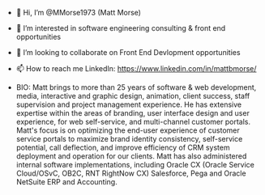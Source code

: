 - 👋 Hi, I’m @MMorse1973 (Matt Morse)
- 👀 I’m interested in software engineering consulting & front end opportunities 
- 💞️ I’m looking to collaborate on Front End Devlopment opportunities  
- 📫 How to reach me LinkedIn: https://www.linkedin.com/in/mattbmorse/

- BIO:
		Matt brings to more than 25 years of software & web development, media, interactive and graphic design, animation, client success, staff supervision and project management experience.
		He has extensive expertise within the areas of branding, user interface design and user experience, for web self-service, and multi-channel customer portals.
		Matt's focus is on optimizing the end-user experience of customer service portals to maximize brand identity consistency, self-service potential, call deflection, and improve efficiency of CRM system deployment and operation for our clients.
		Matt has also administered internal software implementations, including Oracle CX (Oracle Service Cloud/OSvC, OB2C, RNT RightNow CX) Salesforce, Pega and Oracle NetSuite ERP and Accounting.

<!---
MMorse1973/MMorse1973 is a ✨ special ✨ repository because its `README.md` (this file) appears on your GitHub profile.
You can click the Preview link to take a look at your changes.
--->
